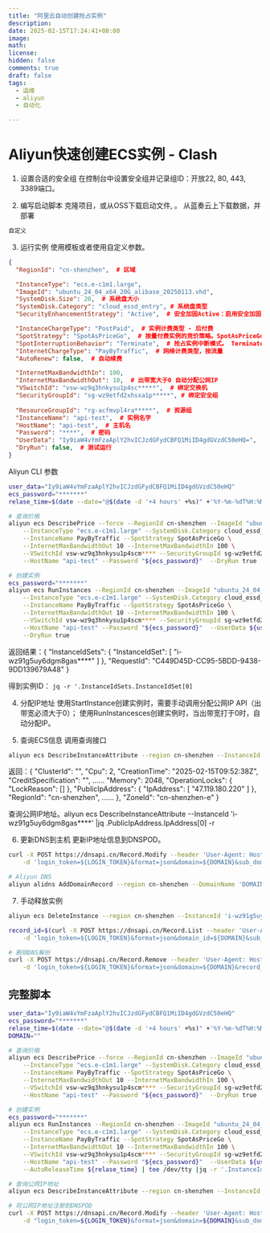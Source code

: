 ```yaml
---
title: "阿里云自动创建抢占实例"
description: 
date: 2025-02-15T17:24:41+08:00
image: 
math: 
license: 
hidden: false
comments: true
draft: false
tags:
  - 运维
  - aliyun
  - 自动化

---
```




# Aliyun快速创建ECS实例 - Clash

1. 设置合适的安全组
在控制台中设置安全组并记录组ID：开放22, 80, 443, 3389端口。

2. 编写启动脚本
克隆项目，或从OSS下载启动文件, 。
从蓝奏云上下载数据，并部署
```bash
自定义
```

3. 运行实例
使用模板或者使用自定义参数。
```json
{
  "RegionId": "cn-shenzhen",  # 区域

  "InstanceType": "ecs.e-c1m1.large",   
  "ImageId": "ubuntu_24_04_x64_20G_alibase_20250113.vhd",
  "SystemDisk.Size": 20,  # 系统盘大小
  "SystemDisk.Category": "cloud_essd_entry", # 系统盘类型
  "SecurityEnhancementStrategy": "Active",  # 安全加固Active：启用安全加固，Deactive：不启用安全加固

  "InstanceChargeType": "PostPaid",  # 实例计费类型 - 后付费
  "SpotStrategy": "SpotAsPriceGo",  # 按量付费实例的竞价策略。SpotAsPriceGo - 系统自动出价，跟随当前市场实际价格
  "SpotInterruptionBehavior": "Terminate",  # 抢占实例中断模式。 Terminate：直接释放实例。
  "InternetChargeType": "PayByTraffic",  # 网络计费类型，按流量
  "AutoRenew": false,  # 自动续费

  "InternetMaxBandwidthIn": 100,
  "InternetMaxBandwidthOut": 10,  # 出带宽大于0 自动分配公网IP
  "VSwitchId": "vsw-wz9q3hnkysu1p4sc*****",  # 绑定交换机
  "SecurityGroupId": "sg-wz9etfd2xhsxa1p*****", # 绑定安全组
  
  "ResourceGroupId": "rg-acfmvpl4ra*****",  # 资源组
  "InstanceName": "api-test",  # 实例名字
  "HostName": "api-test",  # 主机名
  "Password": "****",  # 密码
  "UserData": "Iy9iaW4vYmFzaAplY2hvICJzdGFydCBFQ1MiID4gdGVzdC50eHQ=",  # 用户脚本
  "DryRun": false,  # 测试运行
}
```

Aliyun CLI 参数
```bash
user_data="Iy9iaW4vYmFzaAplY2hvICJzdGFydCBFQ1MiID4gdGVzdC50eHQ"
ecs_password="*******"
relase_time=$(date --date="@$(date -d '+4 hours' +%s)" +'%Y-%m-%dT%H:%M:%SZ' -u)  # 获取4小时后的UTC时间

# 查询价格
aliyun ecs DescribePrice --force --RegionId cn-shenzhen --ImageId "ubuntu_24_04_x64_20G_alibase_20250113.vhd" \
    --InstanceType "ecs.e-c1m1.large" --SystemDisk.Category cloud_essd_entry --SystemDisk.Size 20 \
    --InstanceName PayByTraffic --SpotStrategy SpotAsPriceGo \
    --InternetMaxBandwidthOut 10 --InternetMaxBandwidthIn 100 \
    --VSwitchId vsw-wz9q3hnkysu1p4scm**** --SecurityGroupId sg-wz9etfd2xhsxa1p**** \
    --HostName "api-test" --Password "${ecs_password}"  --DryRun true

# 创建实例
ecs_password="*******"
aliyun ecs RunInstances --RegionId cn-shenzhen --ImageId "ubuntu_24_04_x64_20G_alibase_20250113.vhd" \
    --InstanceType "ecs.e-c1m1.large" --SystemDisk.Category cloud_essd_entry --SystemDisk.Size 20 \
    --InstanceName PayByTraffic --SpotStrategy SpotAsPriceGo \
    --InternetMaxBandwidthOut 10 --InternetMaxBandwidthIn 100 \
    --VSwitchId vsw-wz9q3hnkysu1p4scm**** --SecurityGroupId sg-wz9etfd2xhsxa1p**** \
    --HostName "api-test" --Password "${ecs_password}"  --UserData ${user_data} --AutoReleaseTime ${relase_time} \
    --DryRun true
```
返回结果：{
  "InstanceIdSets": {
    "InstanceIdSet": [
      "i-wz91g5uy6dgm8gas****"
    ]
  },
  "RequestId": "C449D45D-CC95-5BDD-9438-9DD139679A48"
}

得到实例ID： `jq -r '.InstanceIdSets.InstanceIdSet[0]`

4. 分配IP地址
使用StartInstance创建实例时，需要手动调用分配公网IP API（出带宽必须大于0）；
使用RunInstancesces创建实例时，当出带宽打于0时，自动分配IP。

5. 查询ECS信息
调用查询接口 
```bash
aliyun ecs DescribeInstanceAttribute --region cn-shenzhen --InstanceId 'i-wz91g5uy6dgm8gas****'
```
返回：{
        "ClusterId": "",
        "Cpu": 2,
        "CreationTime": "2025-02-15T09:52:38Z",
        "CreditSpecification": "",
        ......
        "Memory": 2048,
        "OperationLocks": {
                "LockReason": []
        },
        "PublicIpAddress": {
                "IpAddress": [
                        "47.119.180.220"
                ]
        },
        "RegionId": "cn-shenzhen",
        ......
        },
        "ZoneId": "cn-shenzhen-e"
}

查询公网IP地址。aliyun ecs DescribeInstanceAttribute  --InstanceId 'i-wz91g5uy6dgm8gas****' |jq .PublicIpAddress.IpAddress[0] -r

6. 更新DNS到主机
更新IP地址信息到DNSPOD。

```bash
curl -X POST https://dnsapi.cn/Record.Modify --header 'User-Agent: HostCreate/v0.1(lee-cq@qq.com)' \
    -d 'login_token=${LOGIN_TOKEN}&format=json&domain=${DOMAIN}&sub_domain=ali-host&record_type=A&record_line_id=10%3D0&value=${pub_ip}'

# Aliyun DNS
aliyun alidns AddDomainRecord --region cn-shenzhen --DomainName 'DOMAIN' --RR 'api-test' --Type A --Value ${pub_ip}
```


7. 手动释放实例
```bash
aliyun ecs DeleteInstance --region cn-shenzhen --InstanceId 'i-wz91g5uy6dgm8gasp6ac' --Force true # 强制释放实例

record_id=$(curl -X POST https://dnsapi.cn/Record.List --header 'User-Agent: HostCreate/V0.1(lee-cq@qq.com)' \
    -d 'login_token=${LOGIN_TOKEN}&format=json&domain_id=${DOMAIN}&sub_domain=ali-host' | jq -r '.records[0].id')

# 删除DNS解析
curl -X POST https://dnsapi.cn/Record.Remove --header 'User-Agent: HostCreate/V0.1(lee-cq@qq.com)' \
    -d 'login_token=${LOGIN_TOKEN}&format=json&domain=${DOMAIN}&record_id=${record_id}'
```



## 完整脚本
```bash
user_data="Iy9iaW4vYmFzaAplY2hvICJzdGFydCBFQ1MiID4gdGVzdC50eHQ"
ecs_password="*******"
relase_time=$(date --date="@$(date -d '+4 hours' +%s)" +'%Y-%m-%dT%H:%M:%SZ' -u)  # 获取4小时后的UTC时间
DOMAIN=""

# 查询价格
aliyun ecs DescribePrice --force --RegionId cn-shenzhen --ImageId "ubuntu_24_04_x64_20G_alibase_20250113.vhd" \
    --InstanceType "ecs.e-c1m1.large" --SystemDisk.Category cloud_essd_entry --SystemDisk.Size 20 \
    --InstanceName PayByTraffic --SpotStrategy SpotAsPriceGo \
    --InternetMaxBandwidthOut 10 --InternetMaxBandwidthIn 100 \
    --VSwitchId vsw-wz9q3hnkysu1p4scm**** --SecurityGroupId sg-wz9etfd2xhsxa1p**** \
    --HostName "api-test" --Password "${ecs_password}"  --DryRun true

# 创建实例
ecs_password="*******"
aliyun ecs RunInstances --RegionId cn-shenzhen --ImageId "ubuntu_24_04_x64_20G_alibase_20250113.vhd" \
    --InstanceType "ecs.e-c1m1.large" --SystemDisk.Category cloud_essd_entry --SystemDisk.Size 20 \
    --InstanceName PayByTraffic --SpotStrategy SpotAsPriceGo \
    --InternetMaxBandwidthOut 10 --InternetMaxBandwidthIn 100 \
    --VSwitchId vsw-wz9q3hnkysu1p4scm**** --SecurityGroupId sg-wz9etfd2xhsxa1p**** \
    --HostName "api-test" --Password "${ecs_password}"  --UserData ${user_data} \
    --AutoReleaseTime ${relase_time} | tee /dev/tty |jq -r '.InstanceIdSets.InstanceIdSet[0]' > ecs-instance-id

# 查询公网IP地址
aliyun ecs DescribeInstanceAttribute --region cn-shenzhen --InstanceId "$(cat ecs-instance-id)" | tee /dev/tty | jq -r .PublicIpAddress.IpAddress[0] > ecs-instanse-ip

# 将公网IP地址注册到DNSPOD
curl -X POST https://dnsapi.cn/Record.Modify --header 'User-Agent: HostCreate/v0.1(lee-cq@qq.com)' \
    -d "login_token=${LOGIN_TOKEN}&format=json&domain=${DOMAIN}&sub_domain=ali-host&record_type=A&record_line_id=10%3D0&value=$(cat ecs-instanse-ip)"
```